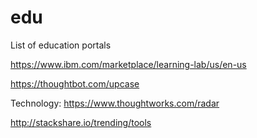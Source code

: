 # edu
List of education portals


https://www.ibm.com/marketplace/learning-lab/us/en-us

https://thoughtbot.com/upcase


Technology:
https://www.thoughtworks.com/radar

http://stackshare.io/trending/tools
